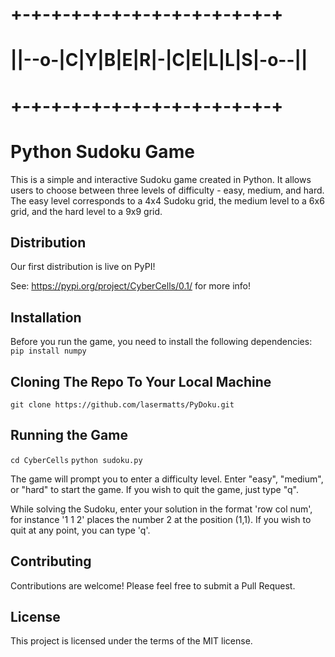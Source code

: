 # +-+-+-+-+-+-+-+-+-+-+-+-+-+
# ||--o-|C|Y|B|E|R|-|C|E|L|L|S|-o--||
# +-+-+-+-+-+-+-+-+-+-+-+-+-+

# Python Sudoku Game

This is a simple and interactive Sudoku game created in Python. It allows users to choose between three levels of difficulty - easy, medium, and hard. The easy level corresponds to a 4x4 Sudoku grid, the medium level to a 6x6 grid, and the hard level to a 9x9 grid. 

## Distribution

Our first distribution is live on PyPI! 

See: https://pypi.org/project/CyberCells/0.1/ for more info!

## Installation

Before you run the game, you need to install the following dependencies:
`pip install numpy`

## Cloning The Repo To Your Local Machine
`git clone https://github.com/lasermatts/PyDoku.git`

## Running the Game
`cd CyberCells`
`python sudoku.py`

The game will prompt you to enter a difficulty level. Enter "easy", "medium", or "hard" to start the game. If you wish to quit the game, just type "q".

While solving the Sudoku, enter your solution in the format 'row col num', for instance '1 1 2' places the number 2 at the position (1,1). If you wish to quit at any point, you can type 'q'.

## Contributing

Contributions are welcome! Please feel free to submit a Pull Request.

## License

This project is licensed under the terms of the MIT license.
